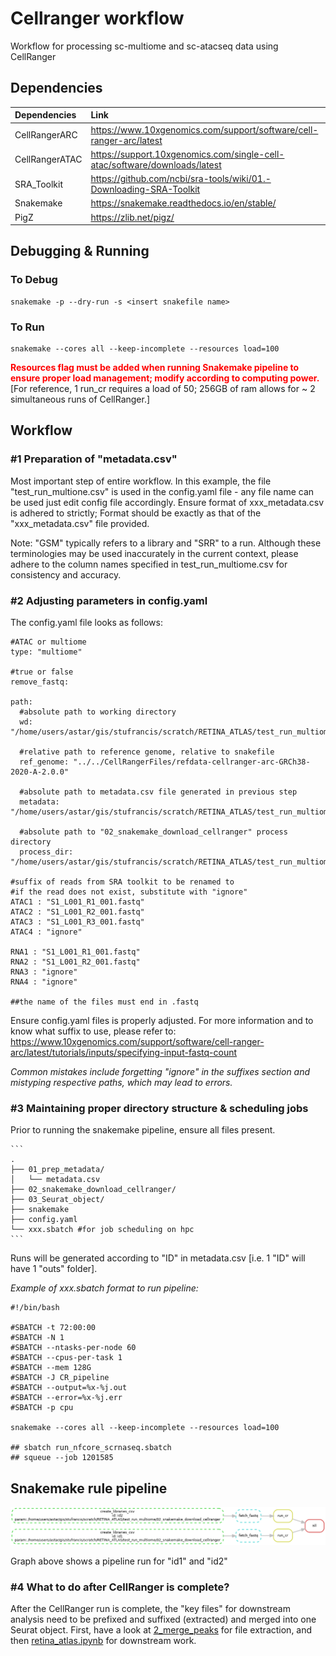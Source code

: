 # Cellranger workflow

Workflow for processing sc-multiome and sc-atacseq data using CellRanger

## Dependencies
| Dependencies  |Link                                                                       |
|:--------------|:-------------------------------------------------------------------       |
| CellRangerARC |https://www.10xgenomics.com/support/software/cell-ranger-arc/latest        |
| CellRangerATAC|https://support.10xgenomics.com/single-cell-atac/software/downloads/latest |
| SRA_Toolkit   |https://github.com/ncbi/sra-tools/wiki/01.-Downloading-SRA-Toolkit         |
| Snakemake     |https://snakemake.readthedocs.io/en/stable/                                |
| PigZ          |https://zlib.net/pigz/                                                     |


## Debugging & Running 
### To Debug
```
snakemake -p --dry-run -s <insert snakefile name>
```

### To Run

```
snakemake --cores all --keep-incomplete --resources load=100
```

<div style="color: red;">
  <strong>Resources flag must be added when running Snakemake pipeline to ensure proper load management; modify according to computing power.</strong>
</div>
[For reference, 1 run_cr requires a load of 50; 256GB of ram allows for ~ 2 simultaneous runs of CellRanger.]

## Workflow

### #1 Preparation of "metadata.csv"

Most important step of entire workflow. In this example, the file "test_run_multione.csv" is used in the config.yaml file - any file name can be used just edit config file accordingly.
Ensure format of xxx_metadata.csv is adhered to strictly; Format should be exactly as that of the "xxx_metadata.csv" file provided.

Note: "GSM" typically refers to a library and "SRR" to a run. Although these terminologies may be used inaccurately in the current context, please adhere to the column names specified in test_run_multiome.csv for consistency and accuracy.


### #2 Adjusting parameters in config.yaml
The config.yaml file looks as follows:
```
#ATAC or multiome
type: "multiome"

#true or false
remove_fastq: 

path:
  #absolute path to working directory
  wd: "/home/users/astar/gis/stufrancis/scratch/RETINA_ATLAS/test_run_multiome"
  
  #relative path to reference genome, relative to snakefile
  ref_genome: "../../CellRangerFiles/refdata-cellranger-arc-GRCh38-2020-A-2.0.0"
  
  #absolute path to metadata.csv file generated in previous step
  metadata: "/home/users/astar/gis/stufrancis/scratch/RETINA_ATLAS/test_run_multiome/01_prep_metadata/test_run_multiome.csv"
  
  #absolute path to "02_snakemake_download_cellranger" process directory
  process_dir: "/home/users/astar/gis/stufrancis/scratch/RETINA_ATLAS/test_run_multiome/02_snakemake_download_cellranger"

#suffix of reads from SRA toolkit to be renamed to
#if the read does not exist, substitute with "ignore"
ATAC1 : "S1_L001_R1_001.fastq"
ATAC2 : "S1_L001_R2_001.fastq"
ATAC3 : "S1_L001_R3_001.fastq"
ATAC4 : "ignore"

RNA1 : "S1_L001_R1_001.fastq"
RNA2 : "S1_L001_R2_001.fastq"
RNA3 : "ignore"
RNA4 : "ignore"

##the name of the files must end in .fastq

```
Ensure config.yaml files is properly adjusted. For more information and to know what suffix to use, please refer to: https://www.10xgenomics.com/support/software/cell-ranger-arc/latest/tutorials/inputs/specifying-input-fastq-count

*Common mistakes include forgetting "ignore" in the suffixes section and mistyping respective paths, which may lead to errors.*

### #3 Maintaining proper directory structure & scheduling jobs
Prior to running the snakemake pipeline, ensure all files present.

    ```
    .
    ├── 01_prep_metadata/
    │   └── metadata.csv  
    ├── 02_snakemake_download_cellranger/ 
    ├── 03_Seurat_object/ 
    ├── snakemake
    ├── config.yaml
    └── xxx.sbatch #for job scheduling on hpc
    ```
Runs will be generated according to "ID" in metadata.csv [i.e. 1  "ID" will have 1 "outs" folder].

*Example of xxx.sbatch format to run pipeline:*
```
#!/bin/bash

#SBATCH -t 72:00:00
#SBATCH -N 1
#SBATCH --ntasks-per-node 60
#SBATCH --cpus-per-task 1
#SBATCH --mem 128G
#SBATCH -J CR_pipeline
#SBATCH --output=%x-%j.out
#SBATCH --error=%x-%j.err
#SBATCH -p cpu

snakemake --cores all --keep-incomplete --resources load=100

## sbatch run_nfcore_scrnaseq.sbatch
## squeue --job 1201585

```

## Snakemake rule pipeline

<center>
  <img src="./dag.png" alt="Makes libraires for each ID" />
</center>

Graph above shows a pipeline run for "id1" and "id2"

### #4 What to do after CellRanger is complete?
After the CellRanger run is complete, the "key files" for downstream analysis need to be prefixed and suffixed (extracted) and merged into one Seurat object.
First, have a look at [2_merge_peaks](./2_merge_peaks) for file extraction, and then [retina_atlas.ipynb](./retina_atlas.ipynb) for downstream work.